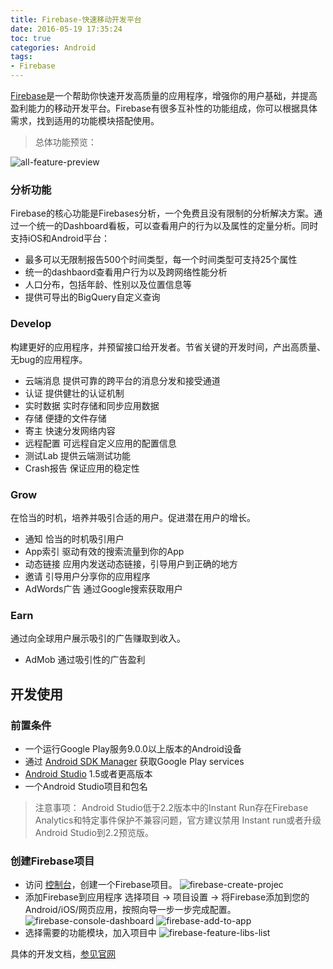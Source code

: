 ```yaml
---
title: Firebase-快速移动开发平台
date: 2016-05-19 17:35:24
toc: true
categories: Android
tags:
- Firebase
---
```


[Firebase](https://firebase.google.com/)是一个帮助你快速开发高质量的应用程序，增强你的用户基础，并提高盈利能力的移动开发平台。Firebase有很多互补性的功能组成，你可以根据具体需求，找到适用的功能模块搭配使用。

> 总体功能预览：

![all-feature-preview](https://lh3.googleusercontent.com/Jp5DG28Mj668TyylbnjcCjNvzh-9-IjxT1IixnKrOziswXJzQZZ8GUpRobmQPba0vvINC8c6GymEni3UYcAX3uLVdHFz0Z_x=s1600)

### 分析功能

Firebase的核心功能是Firebases分析，一个免费且没有限制的分析解决方案。通过一个统一的Dashboard看板，可以查看用户的行为以及属性的定量分析。同时支持iOS和Android平台：

- 最多可以无限制报告500个时间类型，每一个时间类型可支持25个属性
- 统一的dashbaord查看用户行为以及跨网络性能分析
- 人口分布，包括年龄、性别以及位置信息等
- 提供可导出的BigQuery自定义查询

### Develop

构建更好的应用程序，并预留接口给开发者。节省关键的开发时间，产出高质量、无bug的应用程序。

- 云端消息
提供可靠的跨平台的消息分发和接受通道
- 认证
提供健壮的认证机制
- 实时数据
实时存储和同步应用数据
- 存储
便捷的文件存储
- 寄主
快速分发网络内容
- 远程配置
可远程自定义应用的配置信息
- 测试Lab
提供云端测试功能
- Crash报告
保证应用的稳定性

### Grow

在恰当的时机，培养并吸引合适的用户。促进潜在用户的增长。

- 通知
恰当的时机吸引用户
- App索引
驱动有效的搜索流量到你的App
- 动态链接
应用内发送动态链接，引导用户到正确的地方
- 邀请
引导用户分享你的应用程序
- AdWords广告
通过Google搜索获取用户

### Earn

通过向全球用户展示吸引的广告赚取到收入。

- AdMob
通过吸引性的广告盈利

## 开发使用

### 前置条件

- 一个运行Google Play服务9.0.0以上版本的Android设备
- 通过 [Android SDK Manager](https://developer.android.com/tools/help/sdk-manager.html) 获取Google Play services
- [Android Studio](http://developer.android.com/sdk) 1.5或者更高版本
- 一个Android Studio项目和包名

> 注意事项：
> Android Studio低于2.2版本中的Instant Run存在Firebase Analytics和特定事件保护不兼容问题，官方建议禁用 Instant run或者升级Android Studio到2.2预览版。

### 创建Firebase项目

- 访问 [控制台](https://console.firebase.google.com/)，创建一个Firebase项目。
![firebase-create-projec](http://img.iaquam.com/image/firebase-create-project.png)
- 添加Firebase到应用程序
选择项目 -> 项目设置 -> 将Firebase添加到您的Android/iOS/网页应用，按照向导一步一步完成配置。
![firebase-console-dashboard](http://img.iaquam.com/image/firebase-console-dashboard.png)
![firebase-add-to-app](http://img.iaquam.com/image/firebase-add-to-app.png)
- 选择需要的功能模块，加入项目中
![firebase-feature-libs-list](http://img.iaquam.com/image/firebase-feature-libs-list.png)

具体的开发文档，[参见官网](https://firebase.google.com/docs)
